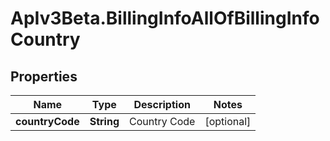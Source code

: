 # ApIv3Beta.BillingInfoAllOfBillingInfoCountry

## Properties

Name | Type | Description | Notes
------------ | ------------- | ------------- | -------------
**countryCode** | **String** | Country Code | [optional] 


